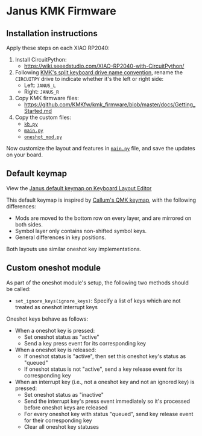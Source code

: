 # Janus KMK Firmware

## Installation instructions

Apply these steps on each XIAO RP2040:

1. Install CircuitPython:
    * https://wiki.seeedstudio.com/XIAO-RP2040-with-CircuitPython/
2. Following [KMK's split keyboard drive name convention](https://github.com/KMKfw/kmk_firmware/blob/master/docs/split_keyboards.md#drive-names), rename the `CIRCUITPY` drive to indicate whether it's the left or right side:
    * Left: `JANUS_L`
    * Right: `JANUS_R`
2. Copy KMK firmware files:
    * https://github.com/KMKfw/kmk_firmware/blob/master/docs/Getting_Started.md
3. Copy the custom files:
    * [`kb.py`](kb.py)
    * [`main.py`](main.py)
    * [`oneshot_mod.py`](oneshot_mod.py)

Now customize the layout and features in [`main.py`](main.py) file, and save the updates on your board.

## Default keymap

View the [Janus default keymap on Keyboard Layout Editor](http://www.keyboard-layout-editor.com/#/gists/5144ea6a6c998df5f502f9240068de80)

This default keymap is inspired by [Callum's QMK keymap](https://github.com/qmk/qmk_firmware/tree/master/users/callum), with the following differences:

* Mods are moved to the bottom row on every layer, and are mirrored on both sides.
* Symbol layer only contains non-shifted symbol keys.
* General differences in key positions.

Both layouts use similar oneshot key implementations.

## Custom oneshot module

As part of the oneshot module's setup, the following two methods should be called:

* `set_ignore_keys(ignore_keys)`: Specify a list of keys which are not treated as oneshot interrupt keys

Oneshot keys behave as follows:

* When a oneshot key is pressed:
    * Set oneshot status as "active"
    * Send a key press event for its corresponding key
* When a oneshot key is released:
    * If oneshot status is "active", then set this oneshot key's status as "queued"
    * If oneshot status is not "active", send a key release event for its corresponding key
* When an interrupt key (i.e., not a oneshot key and not an ignored key) is pressed:
    * Set oneshot status as "inactive"
    * Send the interrupt key's press event immediately so it's processed before oneshot keys are released
    * For every oneshot key with status "queued", send key release event for their corresponding key
    * Clear all oneshot key statuses
